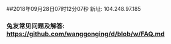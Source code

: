 ##2018年09月28日07时12分07秒 新址: 104.248.97.185
### 兔友常见问题及解答: https://github.com/wanggonging/d/blob/w/FAQ.md
